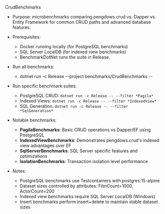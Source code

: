 CrudBenchmarks

- Purpose: microbenchmarks comparing pengdows.crud vs. Dapper vs. Entity Framework for common CRUD paths and advanced database features.

- Prerequisites:
  - Docker running locally (for PostgreSQL benchmarks)
  - SQL Server LocalDB (for indexed view benchmarks)
  - BenchmarkDotNet runs the suite in Release.

- Run all benchmarks:

  - dotnet run -c Release --project benchmarks/CrudBenchmarks --

- Run specific benchmark suites:

  - PostgreSQL CRUD: `dotnet run -c Release -- --filter *Pagila*`
  - Indexed Views: `dotnet run -c Release -- --filter *IndexedView*`
  - SQL Generation: `dotnet run -c Release -- --filter *SqlGeneration*`

- Notable benchmarks:

  - **PagilaBenchmarks**: Basic CRUD operations vs Dapper/EF using PostgreSQL
  - **IndexedViewBenchmarks**: Demonstrates pengdows.crud's indexed view advantages over EF
  - **SqlServerBenchmarks**: SQL Server specific features and optimizations
  - **IsolationBenchmarks**: Transaction isolation level performance

- Notes:

  - PostgreSQL benchmarks use Testcontainers with postgres:15-alpine
  - Dataset sizes controlled by attributes: FilmCount=1000, ActorCount=200
  - Indexed view benchmarks require SQL Server LocalDB (Windows)
  - Insert benchmarks perform insert+delete to maintain stable dataset sizes

